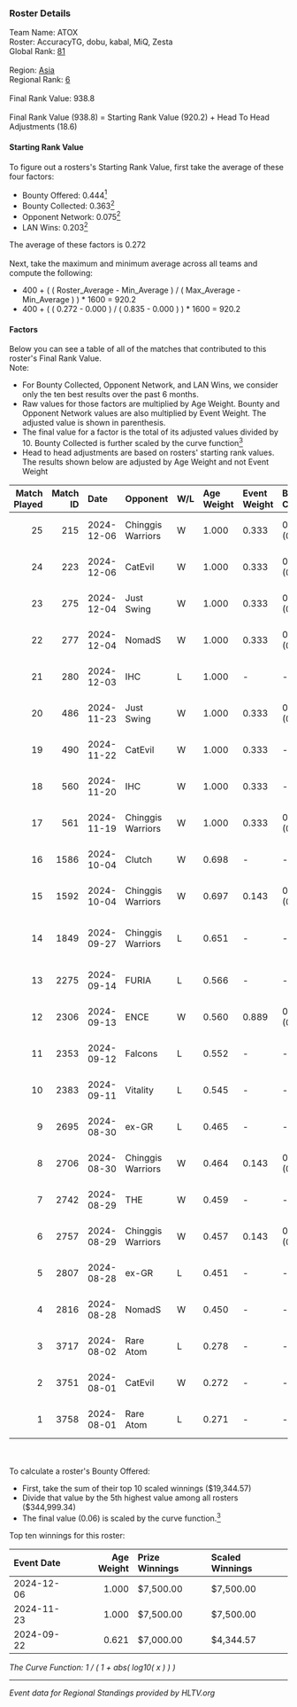 ### Roster Details<br />
Team Name: ATOX<br />
Roster: AccuracyTG, dobu, kabal, MiQ, Zesta<br />
Global Rank: [81](../../standings_global_2024_12_18.md)<br />
<br />
Region: [Asia]( ../../standings_asia_2024_12_18.md)<br />
Regional Rank: [6]( ../../standings_asia_2024_12_18.md)<br />
<br />
Final Rank Value:  938.8<br />
<br />
Final Rank Value (938.8) = Starting Rank Value (920.2) + Head To Head Adjustments (18.6)<br />

#### Starting Rank Value<br />
To figure out a rosters's Starting Rank Value, first take the average of these four factors:<br />
- Bounty Offered: 0.444[<sup>1</sup>](#table2)
- Bounty Collected: 0.363[<sup>2</sup>](#table1)
- Opponent Network: 0.075[<sup>2</sup>](#table1)
- LAN Wins: 0.203[<sup>2</sup>](#table1)

The average of these factors is 0.272<br />
<br />
Next, take the maximum and minimum average across all teams and compute the following:<br />
- 400 + ( ( Roster_Average - Min_Average ) / ( Max_Average - Min_Average ) ) * 1600 = 920.2
- 400 + ( ( 0.272 - 0.000 ) / ( 0.835 - 0.000 ) ) * 1600 = 920.2


#### Factors<br />
Below you can see a table of all of the matches that contributed to this roster's Final Rank Value.<br />
Note:<br />

- For Bounty Collected, Opponent Network, and LAN Wins, we consider only the ten best results over the past 6 months.
- Raw values for those factors are multiplied by Age Weight. Bounty and Opponent Network values are also multiplied by Event Weight. The adjusted value is shown in parenthesis.
- The final value for a factor is the total of its adjusted values divided by 10. Bounty Collected is further scaled by the curve function[<sup>3</sup>](#curveFunction)
- Head to head adjustments are based on rosters' starting rank values. The results shown below are adjusted by Age Weight and not Event Weight
<span id="table1"></span><br />


| Match Played | Match ID | Date       | Opponent          | W/L | Age Weight | Event Weight | Bounty Collected | Opponent Network | LAN Wins  | H2H Adj. | Roster                               |
| -: | -: | :- | :- | :- | :- | :- | :- | :- | :- | -: | :- |
|           25 |      215 | 2024-12-06 | Chinggis Warriors | W   | 1.000      | 0.333        | 0.029 (0.010)    | 0.350 (0.117)    | 0 (0.000) |     9.88 | AccuracyTG, dobu, kabal, MiQ, Zesta  |
|           24 |      223 | 2024-12-06 | CatEvil           | W   | 1.000      | 0.333        | 0.000 (0.000)    | 0.194 (0.065)    | 0 (0.000) |     5.31 | AccuracyTG, dobu, kabal, MiQ, Zesta  |
|           23 |      275 | 2024-12-04 | Just Swing        | W   | 1.000      | 0.333        | 0.007 (0.002)    | 0.165 (0.055)    | 0 (0.000) |     7.25 | AccuracyTG, dobu, kabal, MiQ, Zesta  |
|           22 |      277 | 2024-12-04 | NomadS            | W   | 1.000      | 0.333        | 0.000 (0.000)    | -                | 0 (0.000) |     1.62 | AccuracyTG, dobu, kabal, MiQ, Zesta  |
|           21 |      280 | 2024-12-03 | IHC               | L   | 1.000      | -            | -                | -                | -         |   -27.66 | AccuracyTG, dobu, kabal, MiQ, Zesta  |
|           20 |      486 | 2024-11-23 | Just Swing        | W   | 1.000      | 0.333        | 0.007 (0.002)    | 0.165 (0.055)    | 0 (0.000) |     7.40 | AccuracyTG, dobu, kabal, MiQ, Zesta  |
|           19 |      490 | 2024-11-22 | CatEvil           | W   | 1.000      | 0.333        | -                | 0.194 (0.065)    | 0 (0.000) |     4.38 | AccuracyTG, dobu, kabal, MiQ, Zesta  |
|           18 |      560 | 2024-11-20 | IHC               | W   | 1.000      | 0.333        | -                | 0.124 (0.041)    | 0 (0.000) |     3.35 | AccuracyTG, dobu, kabal, MiQ, Zesta  |
|           17 |      561 | 2024-11-19 | Chinggis Warriors | W   | 1.000      | 0.333        | 0.029 (0.010)    | 0.350 (0.117)    | -         |    12.75 | AccuracyTG, dobu, kabal, MiQ, Zesta  |
|           16 |     1586 | 2024-10-04 | Clutch            | W   | 0.698      | -            | -                | -                | 1 (0.698) |     3.09 | cool4st, dobu, kabal, MiQ, yAmi      |
|           15 |     1592 | 2024-10-04 | Chinggis Warriors | W   | 0.697      | 0.143        | 0.029 (0.003)    | 0.350 (0.035)    | 1 (0.697) |    11.09 | cool4st, dobu, kabal, MiQ, yAmi      |
|           14 |     1849 | 2024-09-27 | Chinggis Warriors | L   | 0.651      | -            | -                | -                | -         |   -15.17 | dobu, FlyNN, kabal, MiQ, yAmi        |
|           13 |     2275 | 2024-09-14 | FURIA             | L   | 0.566      | -            | -                | -                | -         |    -0.43 | Annihilation, dobu, kabal, MiQ, yAmi |
|           12 |     2306 | 2024-09-13 | ENCE              | W   | 0.560      | 0.889        | 0.296 (0.147)    | 0.360 (0.179)    | 1 (0.560) |    14.28 | Annihilation, dobu, kabal, MiQ, yAmi |
|           11 |     2353 | 2024-09-12 | Falcons           | L   | 0.552      | -            | -                | -                | -         |    -3.87 | Annihilation, dobu, kabal, MiQ, yAmi |
|           10 |     2383 | 2024-09-11 | Vitality          | L   | 0.545      | -            | -                | -                | -         |    -0.08 | Annihilation, dobu, kabal, MiQ, yAmi |
|            9 |     2695 | 2024-08-30 | ex-GR             | L   | 0.465      | -            | -                | -                | -         |   -10.60 | Annihilation, dobu, kabal, MiQ, yAmi |
|            8 |     2706 | 2024-08-30 | Chinggis Warriors | W   | 0.464      | 0.143        | 0.004 (0.000)    | -                | -         |     3.73 | Annihilation, dobu, kabal, MiQ, yAmi |
|            7 |     2742 | 2024-08-29 | THE               | W   | 0.459      | -            | -                | -                | -         |     1.47 | Annihilation, dobu, kabal, MiQ, yAmi |
|            6 |     2757 | 2024-08-29 | Chinggis Warriors | W   | 0.457      | 0.143        | 0.029 (0.002)    | 0.350 (0.023)    | -         |     7.12 | Annihilation, dobu, kabal, MiQ, yAmi |
|            5 |     2807 | 2024-08-28 | ex-GR             | L   | 0.451      | -            | -                | -                | -         |   -10.52 | Annihilation, dobu, kabal, MiQ, yAmi |
|            4 |     2816 | 2024-08-28 | NomadS            | W   | 0.450      | -            | -                | -                | -         |     1.27 | Annihilation, dobu, kabal, MiQ, yAmi |
|            3 |     3717 | 2024-08-02 | Rare Atom         | L   | 0.278      | -            | -                | -                | -         |    -4.08 | Annihilation, dobu, kabal, MiQ, yAmi |
|            2 |     3751 | 2024-08-01 | CatEvil           | W   | 0.272      | -            | -                | -                | -         |     1.07 | Annihilation, dobu, kabal, MiQ, yAmi |
|            1 |     3758 | 2024-08-01 | Rare Atom         | L   | 0.271      | -            | -                | -                | -         |    -4.01 | Annihilation, dobu, kabal, MiQ, yAmi |

<br />
<span id="table2"></span><br />
To calculate a roster's Bounty Offered:<br />

- First, take the sum of their top 10 scaled winnings ($19,344.57)
- Divide that value by the 5th highest value among all rosters ($344,999.34)
- The final value (0.06) is scaled by the curve function.[<sup>3</sup>](#curveFunction)

Top ten winnings for this roster:<br />

| Event Date | Age Weight | Prize Winnings | Scaled Winnings |
| :- | -: | :- | :- |
| 2024-12-06 |      1.000 | $7,500.00      | $7,500.00       |
| 2024-11-23 |      1.000 | $7,500.00      | $7,500.00       |
| 2024-09-22 |      0.621 | $7,000.00      | $4,344.57       |


<span id="curveFunction"></span>_The Curve Function: 1 / ( 1 + abs( log10( x ) ) )_<br />

---
_Event data for Regional Standings provided by HLTV.org_<br />
